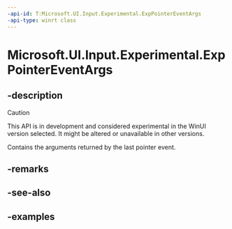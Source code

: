 ```yaml
---
-api-id: T:Microsoft.UI.Input.Experimental.ExpPointerEventArgs
-api-type: winrt class
---
```


# Microsoft.UI.Input.Experimental.ExpPointerEventArgs

<!--
public sealed class ExpPointerEventArgs
-->

## -description

> [!CAUTION]
> This API is in development and considered experimental in the WinUI version selected. It might be altered or unavailable in other versions.

Contains the arguments returned by the last pointer event.

## -remarks

## -see-also

## -examples
